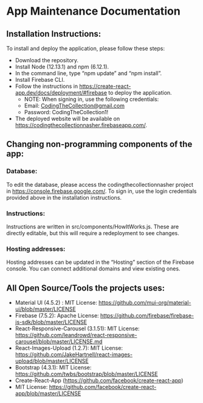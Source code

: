 # App Maintenance Documentation

## Installation Instructions: 
To install and deploy the application, please follow these steps:
- Download the repository.
- Install Node (12.13.1) and npm (6.12.1).
- In the command line, type “npm update” and “npm install”.
- Install Firebase CLI.
- Follow the instructions in https://create-react-app.dev/docs/deployment/#firebase to deploy the application.
  - NOTE: When signing in, use the following credentials: 
  - Email: CodingTheCollection@gmail.com
  - Password: CodingTheCollection1!
- The deployed website will be available on https://codingthecollectionnasher.firebaseapp.com/.
## Changing non-programming components of the app:
### Database:
To edit the database, please access the codingthecollectionnasher project in https://console.firebase.google.com/. To sign in, use the login credentials provided above in the installation instructions.
### Instructions: 
Instructions are written in src/components/HowItWorks.js. These are directly editable, but this will require a redeployment to see changes.
### Hosting addresses: 
Hosting addresses can be updated in the “Hosting” section of the Firebase console. You can connect additional domains and view existing ones.
## All Open Source/Tools the projects uses:
- Material UI (4.5.2) : MIT License: https://github.com/mui-org/material-ui/blob/master/LICENSE
- Firebase (7.5.2): Apache License: https://github.com/firebase/firebase-js-sdk/blob/master/LICENSE
- React-Responsive-Carousel (3.1.51): MIT License: https://github.com/leandrowd/react-responsive-carousel/blob/master/LICENSE.md
- React-Images-Upload (1.2.7): MIT License: https://github.com/JakeHartnell/react-images-upload/blob/master/LICENSE
- Bootstrap (4.3.1): MIT License: https://github.com/twbs/bootstrap/blob/master/LICENSE
- Create-React-App (https://github.com/facebook/create-react-app)
- MIT License: https://github.com/facebook/create-react-app/blob/master/LICENSE

